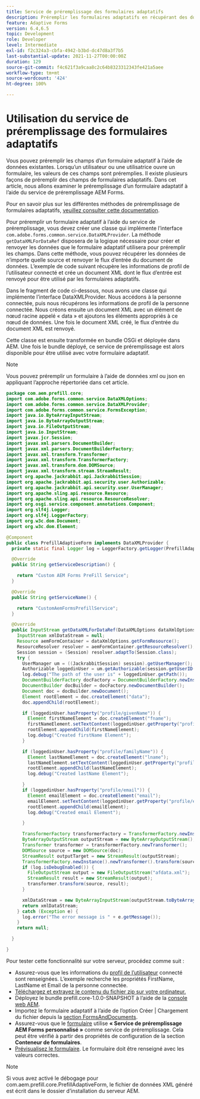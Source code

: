 ```yaml
---
title: Service de préremplissage des formulaires adaptatifs
description: Préremplir les formulaires adaptatifs en récupérant des données à partir de sources de données backend.
feature: Adaptive Forms
version: 6.4,6.5
topic: Development
role: Developer
level: Intermediate
exl-id: f2c324a3-cbfa-4942-b3bd-dc47d8a3f7b5
last-substantial-update: 2021-11-27T00:00:00Z
duration: 129
source-git-commit: f4c621f3a9caa8c2c64b8323312343fe421a5aee
workflow-type: tm+mt
source-wordcount: '424'
ht-degree: 100%

---
```


# Utilisation du service de préremplissage des formulaires adaptatifs

Vous pouvez préremplir les champs d’un formulaire adaptatif à l’aide de données existantes. Lorsqu’un utilisateur ou une utilisatrice ouvre un formulaire, les valeurs de ces champs sont préremplies. Il existe plusieurs façons de préremplir des champs de formulaires adaptatifs. Dans cet article, nous allons examiner le préremplissage d’un formulaire adaptatif à l’aide du service de préremplissage AEM Forms.

Pour en savoir plus sur les différentes méthodes de préremplissage de formulaires adaptatifs, [veuillez consulter cette documentation](https://experienceleague.adobe.com/docs/experience-manager-64/forms/adaptive-forms-advanced-authoring/prepopulate-adaptive-form-fields.html?lang=fr).

Pour préremplir un formulaire adaptatif à l’aide du service de préremplissage, vous devez créer une classe qui implémente l’interface `com.adobe.forms.common.service.DataXMLProvider`. La méthode `getDataXMLForDataRef` disposera de la logique nécessaire pour créer et renvoyer les données que le formulaire adaptatif utilisera pour préremplir les champs. Dans cette méthode, vous pouvez récupérer les données de n’importe quelle source et renvoyer le flux d’entrée du document de données. L’exemple de code suivant récupère les informations de profil de l’utilisateur connecté et crée un document XML dont le flux d’entrée est renvoyé pour être utilisé par les formulaires adaptatifs.

Dans le fragment de code ci-dessous, nous avons une classe qui implémente l’interface DataXMLProvider. Nous accédons à la personne connectée, puis nous récupérons les informations de profil de la personne connectée. Nous créons ensuite un document XML avec un élément de nœud racine appelé « data » et ajoutons les éléments appropriés à ce nœud de données. Une fois le document XML créé, le flux d’entrée du document XML est renvoyé.

Cette classe est ensuite transformée en bundle OSGi et déployée dans AEM. Une fois le bundle déployé, ce service de préremplissage est alors disponible pour être utilisé avec votre formulaire adaptatif.

>[!NOTE]
>
>Vous pouvez préremplir un formulaire à l’aide de données xml ou json en appliquant l’approche répertoriée dans cet article.

```java
package com.aem.prefill.core;
import com.adobe.forms.common.service.DataXMLOptions;
import com.adobe.forms.common.service.DataXMLProvider;
import com.adobe.forms.common.service.FormsException;
import java.io.ByteArrayInputStream;
import java.io.ByteArrayOutputStream;
import java.io.FileOutputStream;
import java.io.InputStream;
import javax.jcr.Session;
import javax.xml.parsers.DocumentBuilder;
import javax.xml.parsers.DocumentBuilderFactory;
import javax.xml.transform.Transformer;
import javax.xml.transform.TransformerFactory;
import javax.xml.transform.dom.DOMSource;
import javax.xml.transform.stream.StreamResult;
import org.apache.jackrabbit.api.JackrabbitSession;
import org.apache.jackrabbit.api.security.user.Authorizable;
import org.apache.jackrabbit.api.security.user.UserManager;
import org.apache.sling.api.resource.Resource;
import org.apache.sling.api.resource.ResourceResolver;
import org.osgi.service.component.annotations.Component;
import org.slf4j.Logger;
import org.slf4j.LoggerFactory;
import org.w3c.dom.Document;
import org.w3c.dom.Element;

@Component
public class PrefillAdaptiveForm implements DataXMLProvider {
  private static final Logger log = LoggerFactory.getLogger(PrefillAdaptiveForm.class);

  @Override
  public String getServiceDescription() {

    return "Custom AEM Forms PreFill Service";
  }

  @Override
  public String getServiceName() {

    return "CustomAemFormsPrefillService";
  }

  @Override
  public InputStream getDataXMLForDataRef(DataXMLOptions dataXmlOptions) throws FormsException {
    InputStream xmlDataStream = null;
    Resource aemFormContainer = dataXmlOptions.getFormResource();
    ResourceResolver resolver = aemFormContainer.getResourceResolver();
    Session session = (Session) resolver.adaptTo(Session.class);
    try {
      UserManager um = ((JackrabbitSession) session).getUserManager();
      Authorizable loggedinUser = um.getAuthorizable(session.getUserID());
      log.debug("The path of the user is" + loggedinUser.getPath());
      DocumentBuilderFactory docFactory = DocumentBuilderFactory.newInstance();
      DocumentBuilder docBuilder = docFactory.newDocumentBuilder();
      Document doc = docBuilder.newDocument();
      Element rootElement = doc.createElement("data");
      doc.appendChild(rootElement);

      if (loggedinUser.hasProperty("profile/givenName")) {
        Element firstNameElement = doc.createElement("fname");
        firstNameElement.setTextContent(loggedinUser.getProperty("profile/givenName")[0].getString());
        rootElement.appendChild(firstNameElement);
        log.debug("Created firstName Element");
      }

      if (loggedinUser.hasProperty("profile/familyName")) {
        Element lastNameElement = doc.createElement("lname");
        lastNameElement.setTextContent(loggedinUser.getProperty("profile/familyName")[0].getString());
        rootElement.appendChild(lastNameElement);
        log.debug("Created lastName Element");

      }
      if (loggedinUser.hasProperty("profile/email")) {
        Element emailElement = doc.createElement("email");
        emailElement.setTextContent(loggedinUser.getProperty("profile/email")[0].getString());
        rootElement.appendChild(emailElement);
        log.debug("Created email Element");

      }

      TransformerFactory transformerFactory = TransformerFactory.newInstance();
      ByteArrayOutputStream outputStream = new ByteArrayOutputStream();
      Transformer transformer = transformerFactory.newTransformer();
      DOMSource source = new DOMSource(doc);
      StreamResult outputTarget = new StreamResult(outputStream);
      TransformerFactory.newInstance().newTransformer().transform(source, outputTarget);
      if (log.isDebugEnabled()) {
        FileOutputStream output = new FileOutputStream("afdata.xml");
        StreamResult result = new StreamResult(output);
        transformer.transform(source, result);
      }

      xmlDataStream = new ByteArrayInputStream(outputStream.toByteArray());
      return xmlDataStream;
    } catch (Exception e) {
      log.error("The error message is " + e.getMessage());
    }
    return null;

  }

}
```

Pour tester cette fonctionnalité sur votre serveur, procédez comme suit :

* Assurez-vous que les informations du [profil de l’utilisateur](http://localhost:4502/security/users.html) connecté sont renseignées. L’exemple recherche les propriétés FirstName, LastName et Email de la personne connectée.
* [Téléchargez et extrayez le contenu du fichier zip sur votre ordinateur.](assets/prefillservice.zip)
* Déployez le bundle prefill.core-1.0.0-SNAPSHOT à l’aide de la [console web AEM](http://localhost:4502/system/console/bundles).
* Importez le formulaire adaptatif à l’aide de l’option Créer | Chargement du fichier depuis la [section FormsAndDocuments](http://localhost:4502/aem/forms.html/content/dam/formsanddocuments).
* Assurez-vous que le [formulaire](http://localhost:4502/editor.html/content/forms/af/prefill.html) utilise **« Service de préremplissage AEM Forms personnalisé »** comme service de préremplissage. Cela peut être vérifié à partir des propriétés de configuration de la section **Conteneur de formulaires**.
* [Prévisualisez le formulaire](http://localhost:4502/content/dam/formsanddocuments/prefill/jcr:content?wcmmode=disabled). Le formulaire doit être renseigné avec les valeurs correctes.

>[!NOTE]
>
>Si vous avez activé le débogage pour com.aem.prefill.core.PrefillAdaptiveForm, le fichier de données XML généré est écrit dans le dossier d’installation du serveur AEM.

